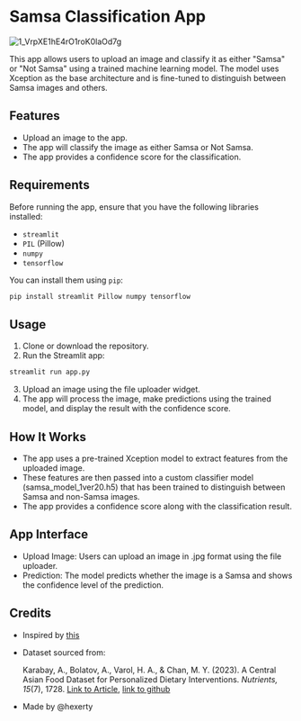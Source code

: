 # Samsa Classification App

![1_VrpXE1hE4rO1roK0laOd7g](https://github.com/user-attachments/assets/3412405a-a957-4b73-a759-499a38c163c9)

This app allows users to upload an image and classify it as either "Samsa" or "Not Samsa" using a trained machine learning model. The model uses Xception as the base architecture and is fine-tuned to distinguish between Samsa images and others.

## Features

- Upload an image to the app.
- The app will classify the image as either Samsa or Not Samsa.
- The app provides a confidence score for the classification.

## Requirements

Before running the app, ensure that you have the following libraries installed:

- `streamlit`
- `PIL` (Pillow)
- `numpy`
- `tensorflow`

You can install them using `pip`:

```bash
pip install streamlit Pillow numpy tensorflow
```

## Usage

1. Clone or download the repository.
2. Run the Streamlit app:

```bash
streamlit run app.py
```

3.    Upload an image using the file uploader widget.
4.    The app will process the image, make predictions using the trained model, and display the result with the confidence score.

## How It Works

-   The app uses a pre-trained Xception model to extract features from the uploaded image.
-   These features are then passed into a custom classifier model (samsa_model_1ver20.h5) that has been trained to distinguish between Samsa and non-Samsa images.
-   The app provides a confidence score along with the classification result.

## App Interface

-   Upload Image: Users can upload an image in .jpg format using the file uploader.
-   Prediction: The model predicts whether the image is a Samsa and shows the confidence level of the prediction.


## Credits

- Inspired by [this](https://youtu.be/vIci3C4JkL0?si=mWWkBIazs1pQoW1E)
- Dataset sourced from:
  
  Karabay, A., Bolatov, A., Varol, H. A., & Chan, M. Y. (2023). A Central Asian Food Dataset for Personalized Dietary Interventions. *Nutrients, 15*(7), 1728. [Link to Article](https://www.mdpi.com/2072-6643/15/7/1728),  [link to github](https://github.com/IS2AI/Central-Asian-Food-Dataset)

- Made by @hexerty
